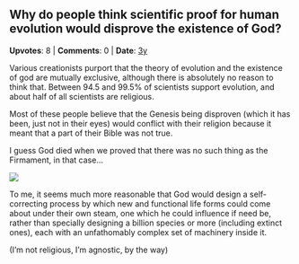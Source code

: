 ## Why do people think scientific proof for human evolution would disprove the existence of God?
    
**Upvotes**: 8 | **Comments**: 0 | **Date**: [3y](https://www.quora.com/Why-do-people-think-scientific-proof-for-human-evolution-would-disprove-the-existence-of-God/answer/Gary-Meaney)

Various creationists purport that the theory of evolution and the existence of god are mutually exclusive, although there is absolutely no reason to think that. Between 94.5 and 99.5% of scientists support evolution, and about half of all scientists are religious.

Most of these people believe that the Genesis being disproven (which it has been, just not in their eyes) would conflict with their religion because it meant that a part of their Bible was not true.

I guess God died when we proved that there was no such thing as the Firmament, in that case…

![](https://qph.fs.quoracdn.net/main-qimg-9667ed2db8b8e3fef0c6310011fcd065-lq)

To me, it seems much more reasonable that God would design a self-correcting process by which new and functional life forms could come about under their own steam, one which he could influence if need be, rather than specially designing a billion species or more (including extinct ones), each with an unfathomably complex set of machinery inside it.

(I’m not religious, I’m agnostic, by the way)


